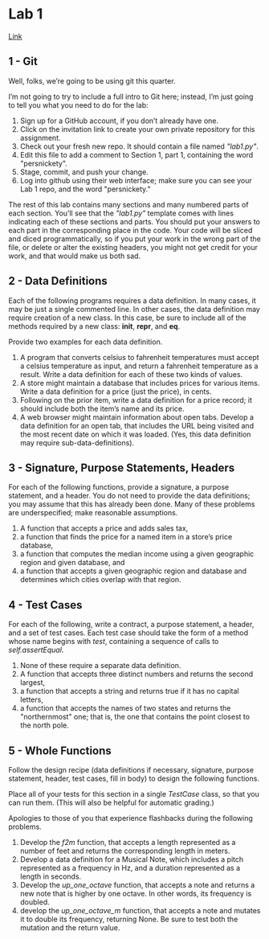# Lab 1
[Link](https://www.brinckerhoff.org/clements/2174-csc202/Labs/lab1.html)
## 1 - Git
Well, folks, we’re going to be using git this quarter.

I’m not going to try to include a full intro to Git here; instead, I’m just going to tell you what you need to do for the lab:

1. Sign up for a GitHub account, if you don’t already have one.
2. Click on the invitation link to create your own private repository for this assignment.
3. Check out your fresh new repo. It should contain a file named *"lab1.py"*.
4. Edit this file to add a comment to Section 1, part 1, containing the word "persnickety".
5. Stage, commit, and push your change.
6. Log into github using their web interface; make sure you can see your Lab 1 repo, and the word "persnickety."

The rest of this lab contains many sections and many numbered parts of each section. You’ll see that the *"lab1.py"* template comes with lines indicating each of these sections and parts. You should put your answers to each part in the corresponding place in the code. Your code will be sliced and diced programmatically, so if you put your work in the wrong part of the file, or delete or alter the existing headers, you might not get credit for your work, and that would make us both sad.

## 2 - Data Definitions
Each of the following programs requires a data definition. In many cases, it may be just a single commented line. In other cases, the data definition may require creation of a new class. In this case, be sure to include all of the methods required by a new class: __init__, __repr__, and __eq__.

Provide two examples for each data definition.
1. A program that converts celsius to fahrenheit temperatures must accept a celsius temperature as input, and return a fahrenheit temperature as a result. Write a data definition for each of these two kinds of values.
2. A store might maintain a database that includes prices for various items. Write a data definition for a price (just the price), in cents.
3. Following on the prior item, write a data definition for a price record; it should include both the item’s name and its price.
4. A web browser might maintain information about open tabs. Develop a data definition for an open tab, that includes the URL being visited and the most recent date on which it was loaded. (Yes, this data definition may require sub-data-definitions).

## 3 - Signature, Purpose Statements, Headers
For each of the following functions, provide a signature, a purpose statement, and a header. You do not need to provide the data definitions; you may assume that this has already been done. Many of these problems are underspecified; make reasonable assumptions.
1. A function that accepts a price and adds sales tax,
2. a function that finds the price for a named item in a store’s price database,
3. a function that computes the median income using a given geographic region and given database, and
4. a function that accepts a given geographic region and database and determines which cities overlap with that region.

## 4 - Test Cases
For each of the following, write a contract, a purpose statement, a header, and a set of test cases. Each test case should take the form of a method whose name begins with *test*, containing a sequence of calls to *self.assertEqual*.

1. None of these require a separate data definition.
2. A function that accepts three distinct numbers and returns the second largest,
3. a function that accepts a string and returns true if it has no capital letters,
4. a function that accepts the names of two states and returns the "northernmost" one; that is, the one that contains the point closest to the north pole.

## 5 - Whole Functions
Follow the design recipe (data definitions if necessary, signature, purpose statement, header, test cases, fill in body) to design the following functions.

Place all of your tests for this section in a single *TestCase* class, so that you can run them. (This will also be helpful for automatic grading.)

Apologies to those of you that experience flashbacks during the following problems.
1. Develop the *f2m* function, that accepts a length represented as a number of feet and returns the corresponding length in meters.
2. Develop a data definition for a Musical Note, which includes a pitch represented as a frequency in Hz, and a duration represented as a length in seconds.
3. Develop the *up_one_octave* function, that accepts a note and returns a new note that is higher by one octave. In other words, its frequency is doubled.
4. develop the *up_one_octave_m* function, that accepts a note and mutates it to double its frequency, returning None. Be sure to test both the mutation and the return value.